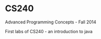 CS240
=====

Advanced Programming Concepts - Fall 2014

First labs of CS240 - an introduction to java
